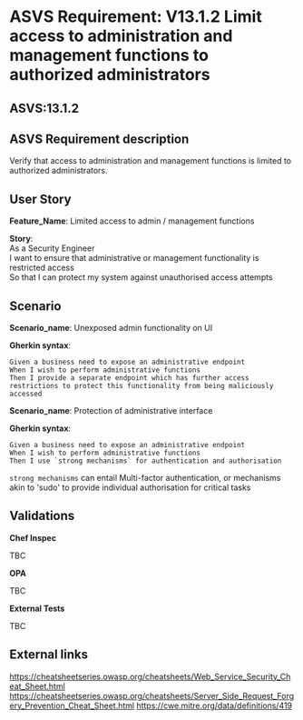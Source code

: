 # ASVS Requirement: V13.1.2 Limit access to administration and management functions to authorized administrators

## ASVS:13.1.2

## ASVS Requirement description

Verify that access to administration and management functions is limited to authorized administrators.

## User Story

**Feature_Name**: Limited access to admin / management functions

**Story**:\
As a Security Engineer\
I want to ensure that administrative or management functionality is restricted access\
So that I can protect my system against unauthorised access attempts

## Scenario

**Scenario_name**: Unexposed admin functionality on UI

**Gherkin syntax**:

```gherkin
Given a business need to expose an administrative endpoint
When I wish to perform administrative functions
Then I provide a separate endpoint which has further access restrictions to protect this functionality from being maliciously accessed
```

**Scenario_name**: Protection of administrative interface

**Gherkin syntax**:

```gherkin
Given a business need to expose an administrative endpoint
When I wish to perform administrative functions
Then I use `strong mechanisms` for authentication and authorisation
```

`strong mechanisms` can entail Multi-factor authentication, or mechanisms akin to 'sudo' to provide individual authorisation for critical tasks

## Validations

**Chef Inspec**

TBC

**OPA**

TBC

**External Tests**

TBC

## External links

<https://cheatsheetseries.owasp.org/cheatsheets/Web_Service_Security_Cheat_Sheet.html>
<https://cheatsheetseries.owasp.org/cheatsheets/Server_Side_Request_Forgery_Prevention_Cheat_Sheet.html>
<https://cwe.mitre.org/data/definitions/419>
